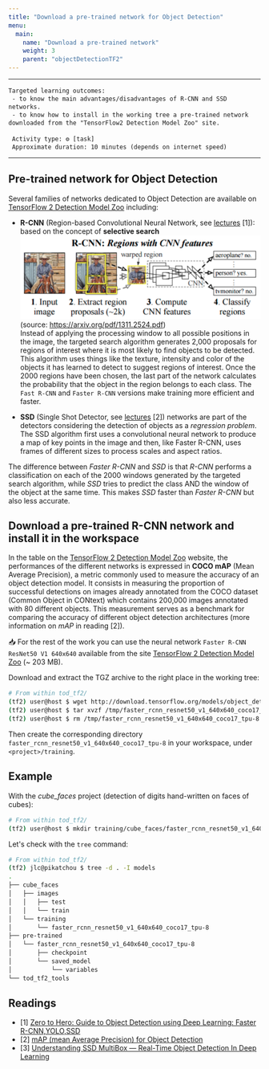 ```yaml
---
title: "Download a pre-trained network for Object Detection"
menu:
  main:
    name: "Download a pre-trained network"
    weight: 3
    parent: "objectDetectionTF2"
---
```


---    
    Targeted learning outcomes:
     - to know the main advantages/disadvantages of R-CNN and SSD networks.
     - to know how to install in the working tree a pre-trained network downloaded from the "TensorFlow2 Detection Model Zoo" site.

     Activity type: ⚙️ [task]
     Approximate duration: 10 minutes (depends on internet speed)
---

## Pre-trained network for Object Detection

Several families of networks dedicated to Object Detection are available on [TensorFlow 2 Detection Model Zoo](https://github.com/tensorflow/models/blob/master/research/object_detection/g3doc/tf2_detection_zoo.md) including:

* __R-CNN__ (Region-based Convolutional Neural Network, see [lectures](#lectures) [1]): based on the concept of __selective search__<br>
![R-CNN](img/R-CNN.png)<br>
(source: https://arxiv.org/pdf/1311.2524.pdf)<br>
Instead of applying the processing window to all possible positions in the image, the targeted search algorithm generates 2,000 proposals for regions of interest where it is most likely to find objects to be detected. This algorithm uses things like the texture, intensity and color of the objects it has learned to detect to suggest regions of interest. Once the 2000 regions have been chosen, the last part of the network calculates the probability that the object in the region belongs to each class. The `Fast R-CNN` and `Faster R-CNN` versions make training more efficient and faster.

* __SSD__ (Single Shot Detector, see [lectures](#lectures) [2]) networks are part of the detectors considering the detection of objects as a _regression problem_. The SSD algorithm first uses a convolutional neural network to produce a map of key points in the image and then, like Faster R-CNN, uses frames of different sizes to process scales and aspect ratios.

The difference between _Faster R-CNN_ and _SSD_ is that _R-CNN_ performs a classification on each of the 2000 windows generated by the targeted search algorithm, while _SSD_ tries to predict the class AND the window of the object at the same time. This makes _SSD_ faster than _Faster R-CNN_ but also less accurate.

## Download a pre-trained R-CNN network and install it in the workspace

In the table on the [TensorFlow 2 Detection Model Zoo](https://github.com/tensorflow/models/blob/master/research/object_detection/g3doc/tf2_detection_zoo.md) website, the performances of the different networks is expressed in __COCO mAP__ (Mean Average Precision), a metric commonly used to measure the accuracy of an object detection model. It consists in measuring the proportion of successful detections on images already annotated from the COCO dataset (Common Object in CONtext) which contains 200,000 images annotated with 80 different objects. This measurement serves as a benchmark for comparing the accuracy of different object detection architectures (more information on _mAP_ in reading [2]).

📥 For the rest of the work you can use the neural network `Faster R-CNN ResNet50 V1 640x640` available from the site [TensorFlow 2 Detection Model Zoo](https://github.com/tensorflow/models/blob/master/research/object_detection/g3doc/tf2_detection_zoo.md) (~ 203 MB).

Download and extract the TGZ archive to the right place in the working tree:

```bash
# From within tod_tf2/
(tf2) user@host $ wget http://download.tensorflow.org/models/object_detection/tf2/20200711/faster_rcnn_resnet50_v1_640x640_coco17_tpu-8.tar.gz -P /tmp
(tf2) user@host $ tar xvzf /tmp/faster_rcnn_resnet50_v1_640x640_coco17_tpu-8.tar.gz -C pre-trained      # extract the archive in teh right directory
(tf2) user@host $ rm /tmp/faster_rcnn_resnet50_v1_640x640_coco17_tpu-8.tar.gz                           # no more useful
```

Then create the corresponding directory `faster_rcnn_resnet50_v1_640x640_coco17_tpu-8` in your workspace, under `<project>/training`.

## Example 

With the _cube_faces_ project (detection of digits hand-written on faces of cubes):

```bash	
# From within tod_tf2/
(tf2) user@host $ mkdir training/cube_faces/faster_rcnn_resnet50_v1_640x640_coco17_tpu-8
```
Let's check with the `tree` command:

```bash
# From within tod_tf2/
(tf2) jlc@pikatchou $ tree -d . -I models
.
├── cube_faces
│   ├── images
│   │   ├── test
│   │   └── train
│   └── training
│       └── faster_rcnn_resnet50_v1_640x640_coco17_tpu-8
├── pre-trained
│   └── faster_rcnn_resnet50_v1_640x640_coco17_tpu-8
│       ├── checkpoint
│       └── saved_model
│           └── variables
└── tod_tf2_tools
```

## Readings

* [1] [Zero to Hero: Guide to Object Detection using Deep Learning: Faster R-CNN,YOLO,SSD](https://cv-tricks.com/object-detection/faster-r-cnn-yolo-ssd/)
* [2] [mAP (mean Average Precision) for Object Detection](https://jonathan-hui.medium.com/map-mean-average-precision-for-object-detection-45c121a31173)
* [3] [Understanding SSD MultiBox — Real-Time Object Detection In Deep Learning](https://towardsdatascience.com/understanding-ssd-multibox-real-time-object-detection-in-deep-learning-495ef744fab)



